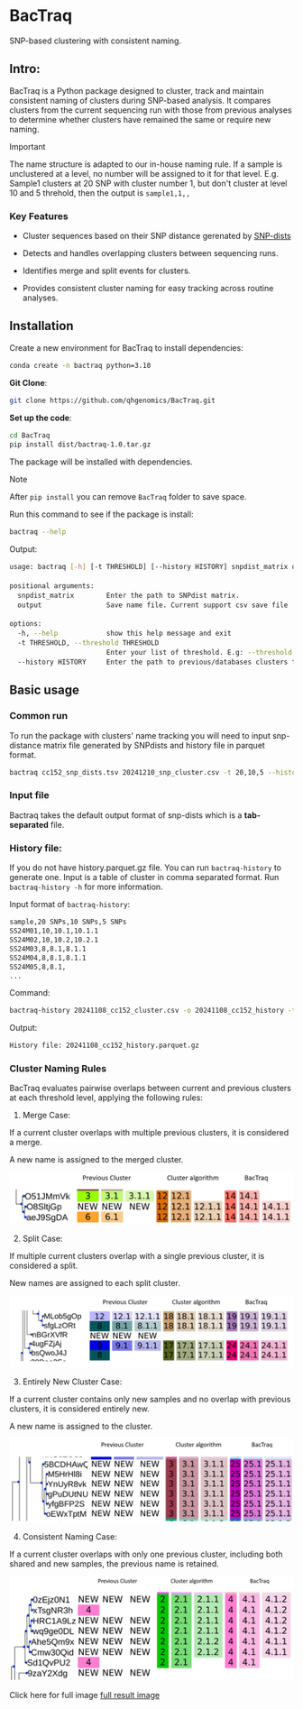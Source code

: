 # BacTraq

SNP-based clustering with consistent naming.

## Intro:

BacTraq is a Python package designed to cluster, track and maintain consistent naming of clusters during SNP-based analysis. It compares clusters from the current sequencing run with those from previous analyses to determine whether clusters have remained the same or require new naming.

> [!IMPORTANT]
> The name structure is adapted to our in-house naming rule. If a sample is unclustered at a level, no number will be assigned to it for that level.
> E.g. Sample1 clusters at 20 SNP with cluster number 1, but don't cluster at level 10 and 5 threhold, then the output is `sample1,1,,`

### Key Features

- Cluster sequences based on their SNP distance gerenated by [SNP-dists](https://github.com/tseemann/snp-dists)

- Detects and handles overlapping clusters between sequencing runs.

- Identifies merge and split events for clusters.

- Provides consistent cluster naming for easy tracking across routine analyses.


## Installation

Create a new environment for BacTraq to install dependencies:

```bash
conda create -n bactraq python=3.10
```

**Git Clone**:

```bash
git clone https://github.com/qhgenomics/BacTraq.git
```

**Set up the code**:

```bash
cd BacTraq
pip install dist/bactraq-1.0.tar.gz
```

The package will be installed with dependencies. 

>[!NOTE]
> After `pip install` you can remove `BacTraq` folder to save space.

Run this command to see if the package is install:

```bash
bactraq --help
```

Output: 
```bash
usage: bactraq [-h] [-t THRESHOLD] [--history HISTORY] snpdist_matrix output

positional arguments:
  snpdist_matrix        Enter the path to SNPdist matrix.
  output                Save name file. Current support csv save file

options:
  -h, --help            show this help message and exit
  -t THRESHOLD, --threshold THRESHOLD
                        Enter your list of threshold. E.g: --threshold 20,10,5. Default: 20,10,5
  --history HISTORY     Enter the path to previous/databases clusters to match name. This should include sample id and clusters at chosen thresholds. If empty then will have this run as history.
```

## Basic usage

### Common run

To run the package with clusters' name tracking you will need to input snp-distance matrix file generated by SNPdists and history file in parquet format.

```bash 
bactraq cc152_snp_dists.tsv 20241210_snp_cluster.csv -t 20,10,5 --history 20241108_cc152_cluster.parquet.gz
```
### Input file

Bactraq takes the default output format of snp-dists which is a **tab-separated** file.

### History file:

If you do not have history.parquet.gz file. You can run `bactraq-history` to generate one. Input is a table of cluster in comma separated format. 
Run `bactraq-history -h` for more information.

Input format of `bactraq-history`:
```
sample,20 SNPs,10 SNPs,5 SNPs
SS24M01,10,10.1,10.1.1
SS24M02,10,10.2,10.2.1
SS24M03,8,8.1,8.1.1
SS24M04,8,8.1,8.1.1
SS24M05,8,8.1,
...
```

Command:
```bash 
bactraq-history 20241108_cc152_cluster.csv -o 20241108_cc152_history -t 20,10,5
```

Output:
```bash 
History file: 20241108_cc152_history.parquet.gz
```

### Cluster Naming Rules

BacTraq evaluates pairwise overlaps between current and previous clusters at each threshold level, applying the following rules:

1. Merge Case:

If a current cluster overlaps with multiple previous clusters, it is considered a merge.

A new name is assigned to the merged cluster.

![merge image](docs/merge_case.PNG)

2. Split Case:

If multiple current clusters overlap with a single previous cluster, it is considered a split.

New names are assigned to each split cluster.

![split image](docs/split.PNG)

3. Entirely New Cluster Case:

If a current cluster contains only new samples and no overlap with previous clusters, it is considered entirely new.

A new name is assigned to the cluster.

![entire new image](docs/entire_new.PNG)

4. Consistent Naming Case:

If a current cluster overlaps with only one previous cluster, including both shared and new samples, the previous name is retained.

![consistent naming image](docs/consitent_name.PNG)

Click here for full image [full result image](docs/bactraq_rename.png)

